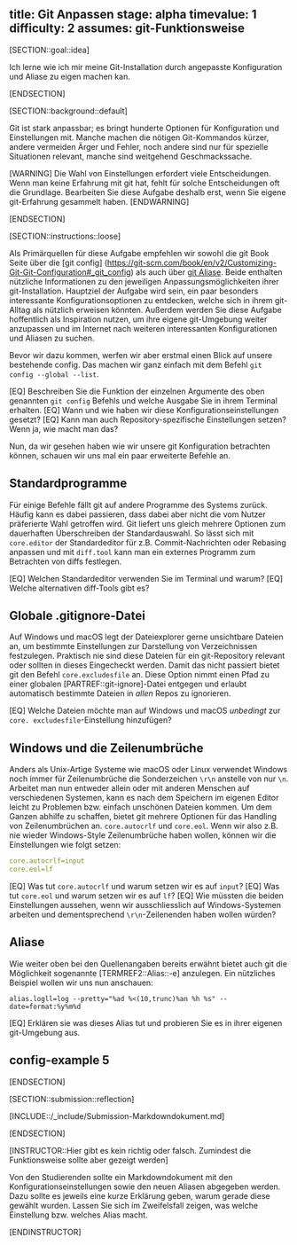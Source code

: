 title: Git Anpassen
stage: alpha
timevalue: 1
difficulty: 2
assumes: git-Funktionsweise
---

[SECTION::goal::idea]

Ich lerne wie ich mir meine Git-Installation durch angepasste Konfiguration und Aliase zu eigen 
machen kan.

[ENDSECTION]

[SECTION::background::default]

Git ist stark anpassbar; es bringt hunderte Optionen für Konfiguration und Einstellungen mit.
Manche machen die nötigen Git-Kommandos kürzer, andere vermeiden Ärger und Fehler,
noch andere sind nur für spezielle Situationen relevant,
manche sind weitgehend Geschmackssache.

[WARNING]
Die Wahl von Einstellungen erfordert viele Entscheidungen.
Wenn man keine Erfahrung mit git hat, fehlt für solche Entscheidungen oft die Grundlage.
Bearbeiten Sie diese Aufgabe deshalb erst, wenn Sie eigene git-Erfahrung gesammelt haben.
[ENDWARNING]

[ENDSECTION]

[SECTION::instructions::loose]

Als Primärquellen für diese Aufgabe empfehlen wir sowohl die git Book Seite über die [git config]
(https://git-scm.com/book/en/v2/Customizing-Git-Git-Configuration#_git_config) als auch über 
[git Aliase](https://git-scm.com/book/en/v2/Git-Basics-Git-Aliases). Beide enthalten nützliche 
Informationen zu den jeweiligen Anpassungsmöglichkeiten ihrer git-Installation. 
Hauptziel der Aufgabe wird sein, ein paar besonders interessante Konfigurationsoptionen zu 
entdecken, welche sich in ihrem git-Alltag als nützlich erweisen könnten. Außerdem werden Sie 
diese Aufgabe hoffentlich als Inspiration nutzen, um ihre eigene git-Umgebung weiter anzupassen 
und im Internet nach weiteren interessanten Konfigurationen und Aliasen zu suchen.

Bevor wir dazu kommen, werfen wir aber erstmal einen Blick auf unsere bestehende config. Das 
machen wir ganz einfach mit dem Befehl `git config --global --list`.

[EQ] Beschreiben Sie die Funktion der einzelnen Argumente des oben genannten `git config` Befehls 
und welche Ausgabe Sie in ihrem Terminal erhalten. 
[EQ] Wann und wie haben wir diese Konfigurationseinstellungen gesetzt?
[EQ] Kann man auch Repository-spezifische Einstellungen setzen? Wenn ja, wie macht man das?

Nun, da wir gesehen haben wie wir unsere git Konfiguration betrachten können, schauen wir uns 
mal ein paar erweiterte Befehle an. 


## Standardprogramme

Für einige Befehle fällt git auf andere Programme des Systems zurück. Häufig kann es dabei 
passieren, dass dabei aber nicht die vom Nutzer präferierte Wahl getroffen wird. Git liefert uns 
gleich mehrere Optionen zum dauerhaften Überschreiben der Standardauswahl. So lässt sich mit 
`core.editor` der Standardeditor für z.B. Commit-Nachrichten oder Rebasing anpassen und mit 
`diff.tool` kann man ein externes Programm zum Betrachten von diffs festlegen.

[EQ] Welchen Standardeditor verwenden Sie im Terminal und warum?
[EQ] Welche alternativen diff-Tools gibt es?

## Globale .gitignore-Datei

Auf Windows und macOS legt der Dateiexplorer gerne unsichtbare Dateien an, um bestimmte 
Einstellungen zur Darstellung von Verzeichnissen festzulegen. Praktisch nie sind diese Dateien 
für ein git-Repository relevant oder sollten in dieses Eingecheckt werden.
Damit das nicht passiert bietet git den Befehl `core.excludesfile` an. Diese Option nimmt einen 
Pfad zu einer globalen [PARTREF::git-ignore]-Datei entgegen und erlaubt automatisch bestimmte 
Dateien in *allen* Repos zu ignorieren. 

[EQ] Welche Dateien möchte man auf Windows und macOS *unbedingt* zur `core.
excludesfile`-Einstellung hinzufügen?

## Windows und die Zeilenumbrüche

Anders als Unix-Artige Systeme wie macOS oder Linux verwendet Windows noch 
immer für Zeilenumbrüche die Sonderzeichen `\r\n` anstelle von nur `\n`. Arbeitet man nun 
entweder allein oder mit anderen Menschen auf verschiedenen Systemen, kann es nach dem Speichern 
im eigenen Editor leicht zu Problemen bzw. einfach unschönen Dateien kommen. Um dem Ganzen 
abhilfe zu schaffen, bietet git mehrere Optionen für das Handling von Zeilenumbrüchen an.
`core.autocrlf` und `core.eol`. Wenn wir also z.B. nie wieder Windows-Style Zeilenumbrüche haben 
wollen, können wir die Einstellungen wie folgt setzen:

```yaml
core.autocrlf=input
core.eol=lf
```

[EQ] Was tut `core.autocrlf` und warum setzen wir es auf `input`?
[EQ] Was tut `core.eol` und warum setzen wir es auf `lf`?
[EQ] Wie müssten die beiden Einstellungen aussehen, wenn wir ausschliesslich auf Windows-Systemen 
arbeiten und dementsprechend `\r\n`-Zeilenenden haben wollen würden?

## Aliase

Wie weiter oben bei den Quellenangaben bereits erwähnt bietet auch git die Möglichkeit 
sogenannte [TERMREF2::Alias::-e] anzulegen.
Ein nützliches Beispiel wollen wir uns nun anschauen:

`alias.logll=log --pretty="%ad %<(10,trunc)%an %h %s" --date=format:%y%m%d`

[EQ] Erklären sie was dieses Alias tut und probieren Sie es in ihrer eigenen git-Umgebung aus.

## config-example 5



[ENDSECTION]

[SECTION::submission::reflection]

[INCLUDE::/_include/Submission-Markdowndokument.md]

[ENDSECTION]

[INSTRUCTOR::Hier gibt es kein richtig oder falsch. Zumindest die Funktionsweise sollte aber 
gezeigt werden]

Von den Studierenden sollte ein Markdowndokument mit den Konfigurationseinstellungen sowie den 
neuen Aliasen abgegeben werden. Dazu sollte es jeweils eine kurze Erklärung geben, warum gerade 
diese gewählt wurden. Lassen Sie sich im Zweifelsfall zeigen, was welche Einstellung bzw. 
welches Alias macht. 

[ENDINSTRUCTOR]